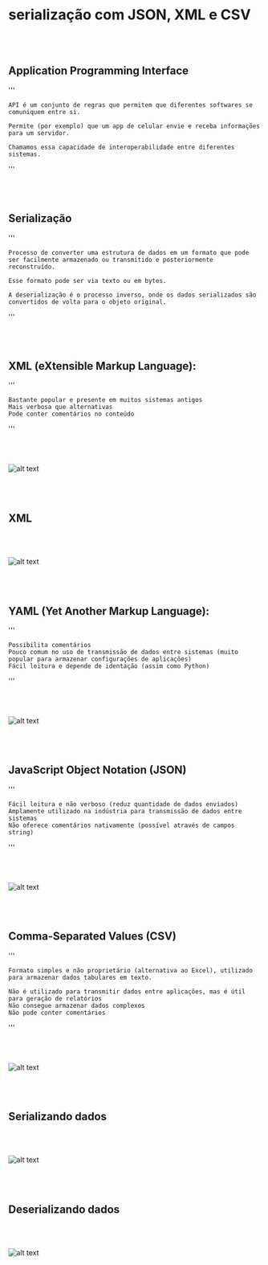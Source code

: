 <h1> serialização com JSON, XML e CSV </h1>

<br>
<br>

<h2> Application Programming Interface </h2>

'''

    API é um conjunto de regras que permitem que diferentes softwares se comuniquem entre si. 

    Permite (por exemplo) que um app de celular envie e receba informações para um servidor. 

    Chamamos essa capacidade de interoperabilidade entre diferentes sistemas. 
'''

<br>
<br>

<h2> Serialização </h2>

'''

    Processo de converter uma estrutura de dados em um formato que pode ser facilmente armazenado ou transmitido e posteriormente reconstruído. 

    Esse formato pode ser via texto ou em bytes. 

    A deserialização é o processo inverso, onde os dados serializados são convertidos de volta para o objeto original.

'''

<br>
<br>

<h2> XML (eXtensible Markup Language): </h2>

'''

    Bastante popular e presente em muitos sistemas antigos
    Mais verbosa que alternativas
    Pode conter comentários no conteúdo

'''

<br>
<br>

![alt text](image.png)

<br>
<br>


<h2> XML </h2>

<br>
<br>

![alt text](image-1.png)

<br>
<br>


<h2> YAML (Yet Another Markup Language): </h2>

'''

    Possibilita comentários
    Pouco comum no uso de transmissão de dados entre sistemas (muito popular para armazenar configurações de aplicações)
    Fácil leitura e depende de identação (assim como Python)

'''

<br>
<br>

![alt text](image-2.png)

<br>
<br>

<h2> JavaScript Object Notation (JSON) </h2>

'''

    Fácil leitura e não verboso (reduz quantidade de dados enviados)
    Amplamente utilizado na indústria para transmissão de dados entre sistemas
    Não oferece comentários nativamente (possível através de campos string)

'''

<br>
<br>

![alt text](image-3.png)

<br>
<br>

<h2> Comma-Separated Values (CSV) </h2>

'''

    Formato simples e não proprietário (alternativa ao Excel), utilizado para armazenar dados tabulares em texto. 

    Não é utilizado para transmitir dados entre aplicações, mas é útil para geração de relatórios
    Não consegue armazenar dados complexos
    Não pode conter comentários

'''

<br>
<br>

![alt text](image-4.png)

<br>
<br>

<h2> Serializando dados </h2>

<br>
<br>

![alt text](image-5.png)

<br>
<br>

<h2> Deserializando dados </h2>

<br>
<br>

![alt text](image-6.png)

